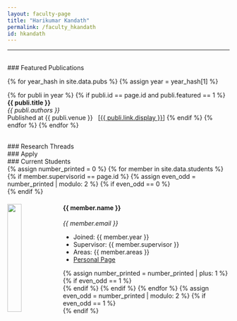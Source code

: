 ```yaml
---
layout: faculty-page
title: "Harikumar Kandath"
permalink: /faculty_hkandath
id: hkandath
---
```



--- 
<br>
### Featured Publications
<div class='pubscroll'>

{% for year_hash in site.data.pubs %}
{% assign year = year_hash[1] %}

<!-- <h1> {{year}} </h1> -->
{% for publi in year %}
{% if publi.id == page.id and publi.featured == 1 %}
<b> {{ publi.title }} <br /> </b>
<em>{{ publi.authors }} </em><br />
Published at {{ publi.venue }} &nbsp; [<a href="{{ site.url }}{{ site.baseurl }}{{ publi.link.url }}">{{ publi.link.display }}</a>]
{% endif %}
{% endfor %}
{% endfor %}
</div>

<br>
### Research Threads

<br>
### Apply

<br>
### Current Students
<div class='pubscroll'>
{% assign number_printed = 0 %}
{% for member in site.data.students %}
{% if member.supervisorid == page.id %}
{% assign even_odd = number_printed | modulo: 2 %}
{% if even_odd == 0 %}
<div class="row">
{% endif %}
<div class="col-sm-6 clearfix">
<img src="https://github.com/{{member.github}}.png" class="img-responsive" width="25%" style="float: left" />
<h4> {{ member.name }} </h4>
<i>{{ member.email }} </i>
<ul style="overflow: hidden">
<li> Joined: {{ member.year }} </li>
<li> Supervisor: {{ member.supervisor }} </li>
<li> Areas: {{ member.areas }} </li>
<li><a href="{{ member.web }}"> Personal Page </a> </li>
</ul>
</div>
{% assign number_printed = number_printed | plus: 1 %}
{% if even_odd == 1 %}
</div>
{% endif %}
{% endif %}
{% endfor %}
{% assign even_odd = number_printed | modulo: 2 %}
{% if even_odd == 1 %}
</div>
{% endif %}
<!-- -->
</div>

